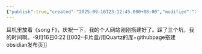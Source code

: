 ```yaml
---
{"publish":true,"created":"2025-09-16T23:12:45.000+08:00","modified":"2025-09-16T23:12:45.000+08:00","cssclasses":""}
---
```


耳机里放着《song F》，庆祝一下，我的个人网站刚刚搭建好了。踩了三个坑，我的时间啊。-9月16日0:22
[[002-卡片盒/用Quartz的库+githubpage搭建obsidian发布页]]